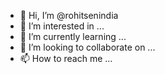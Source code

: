 - 👋 Hi, I’m @rohitsenindia
- 👀 I’m interested in ...
- 🌱 I’m currently learning ...
- 💞️ I’m looking to collaborate on ...
- 📫 How to reach me ...

<!---
rohitsenindia/rohitsenindia is a ✨ special ✨ repository because its `README.md` (this file) appears on your GitHub profile.
You can click the Preview link to take a look at your changes.
--->
